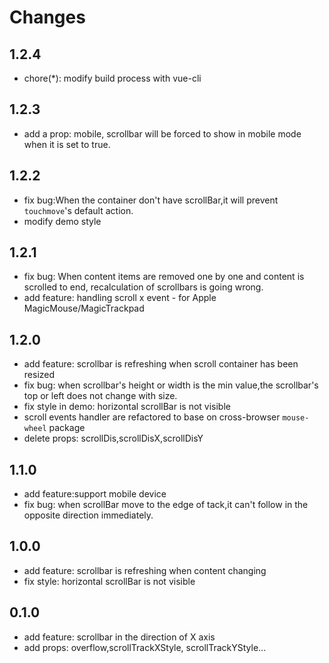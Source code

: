 # Changes

## 1.2.4
- chore(*): modify build process with vue-cli

## 1.2.3
- add a prop: mobile, scrollbar will be forced to show in mobile mode when it is set to true.

## 1.2.2
- fix bug:When the container don't have scrollBar,it will prevent `touchmove`'s default action.
- modify demo style

## 1.2.1
- fix bug: When content items are removed one by one and content is scrolled to end, recalculation of scrollbars is going wrong.
- add feature:  handling scroll x event - for Apple MagicMouse/MagicTrackpad


## 1.2.0
- add feature: scrollbar is refreshing when scroll container has been resized
- fix bug: when scrollbar's height or width is the min value,the scrollbar's top or left does not change with size.
- fix style in demo: horizontal scrollBar is not visible
- scroll events handler are refactored to base on cross-browser `mouse-wheel` package
- delete props: scrollDis,scrollDisX,scrollDisY

## 1.1.0
- add feature:support mobile device
- fix bug: when scrollBar move to the edge of tack,it can't follow in the opposite direction immediately.

## 1.0.0
- add feature: scrollbar is refreshing when content changing
- fix style: horizontal scrollBar is not visible

## 0.1.0
- add feature: scrollbar in the direction of X axis
- add props: overflow,scrollTrackXStyle, scrollTrackYStyle...